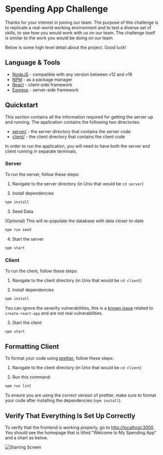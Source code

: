# Spending App Challenge

Thanks for your interest in joining our team. The purpose of this challenge is to replicate a real-world working environment and to test a diverse set of skills, to see how you would work with us on our team. The challenge itself is similar to the work you would be doing on our team.

Below is some high level detail about the project. Good luck!

## Language & Tools

- [NodeJS](https://nodejs.org/en/) - compatible with any version between v12 and v19
- [NPM](https://www.npmjs.com/) - as a package manager
- [React](https://reactjs.org/) - client-side framework
- [Express](https://expressjs.com/) - server-side framework

## Quickstart

This section contains all the information required for getting the server up and running. The application contains the following two directories:

- [server/](server/) - the server directory that contains the server code
- [client/](client/) - the client directory that contains the client code

In order to run the application, you will need to have both the server and client running in separate terminals.

### Server

To run the server, follow these steps:

1. Navigate to the server directory (in Unix that would be `cd server`)

2. Install dependencies

```bash
npm install
```

3. Seed Data

(Optional) This will re-populate the database with data closer to-date

```bash
npm run seed
```

4. Start the server

```bash
npm start
```

### Client

To run the client, follow these steps:

1. Navigate to the client directory (in Unix that would be `cd client`)

2. Install dependencies

```bash
npm install
```

You can ignore the severity vulnerabilities, this is a [known issue](https://github.com/facebook/create-react-app/issues/11174) related to `create-react-app` and are not real vulnerabilities.

3. Start the client

```bash
npm start
```

## Formatting Client

To format your code using [prettier](https://prettier.io/), follow these steps:

1. Navigate to the client directory (in Unix that would be `cd client`)

2. Run this command:

```bash
npm run lint
```

To ensure you are using the correct version of prettier, make sure to format your code after installing the dependencies (`npm install`).

## Verify That Everything Is Set Up Correctly

To verify that the frontend is working properly, go to [http://localhost:3000](http://localhost:3000). You should see the homepage that is titled "Welcome to My Spending App" and a chart as below.

![Starting Screen](https://storage.googleapis.com/m.hatchways.io/SpendingApp-screenshot.png)
